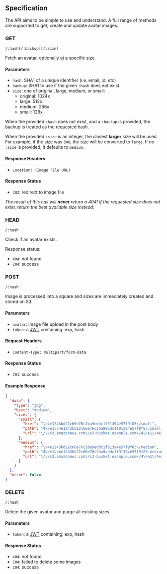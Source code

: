 ## Specification

The API aims to be simple to use and understand. A full range of methods are supported to get, create and update avatar images.

### GET

`/:hash[/:backup][/:size]`

Fetch an avatar, optionally at a specific size.

#### Parameters

* `hash`: SHA1 of a unique identifier (i.e. email, id, etc)
* `backup`: SHA1 to use if the given `:hash` does not exist
* `size`: one of original, large, medium, or small:
    * original: 1024x
    * large: 512x
    * medium: 256x
    * small: 128x

When the provided `:hash` does not exist, and a `:backup` is provided, the backup is treated as the requested hash.

When the provided `:size` is an integer, the closest **larger** size will be used. For example, if the size was `300`, the size will be converted to `large`. If no `:size` is provided, it defaults to `medium`.

#### Response Headers

* `Location: (Image File URL)`

#### Response Status

* `302`: redirect to image file

_The result of this call will **never** return a 404! If the requested size does not exist, return the best available size instead._

### HEAD

`/:hash`

Check if an avatar exists.

Response status:

* `404`: not found
* `204`: success

### POST

`/:hash`

Image is processed into a square and sizes are immediately created and stored on S3.

#### Parameters

* `avatar`: image file upload in the post body
* `token`: a [JWT](http://jwt.io/) containing: exp, hash

#### Request Headers

* `Content-Type: multipart/form-data`

#### Response Status

* `201`: success

#### Example Response

```json
{
  "data": {
    "type": "jpg",
    "best": "medium",
    "sizes": {
      "small": {
        "href": "\/4e1243bd22c66e76c2ba9eddc1f91394e57f9f83\/small",
        "path": "4\/e1\/4e1243bd22c66e76c2ba9eddc1f91394e57f9f83.small.jpg",
        "url": "\/\/s3.amazonaws.com\/s3-bucket.example.com\/4\/e1\/4e1243bd22c66e76c2ba9eddc1f91394e57f9f83.small.jpg"
      },
      "medium": {
        "href": "\/4e1243bd22c66e76c2ba9eddc1f91394e57f9f83\/medium",
        "path": "4\/e1\/4e1243bd22c66e76c2ba9eddc1f91394e57f9f83.medium.jpg",
        "url": "\/\/s3.amazonaws.com\/s3-bucket.example.com\/4\/e1\/4e1243bd22c66e76c2ba9eddc1f91394e57f9f83.medium.jpg"
      }
    }
  },
  "error": false
}
```


### DELETE

`/:hash`

Delete the given avatar and purge all existing sizes.

#### Parameters

* `token`: a [JWT](http://jwt.io/) containing: exp, hash

#### Response Status

* `404`: not found
* `504`: failed to delete some images
* `204`: success
